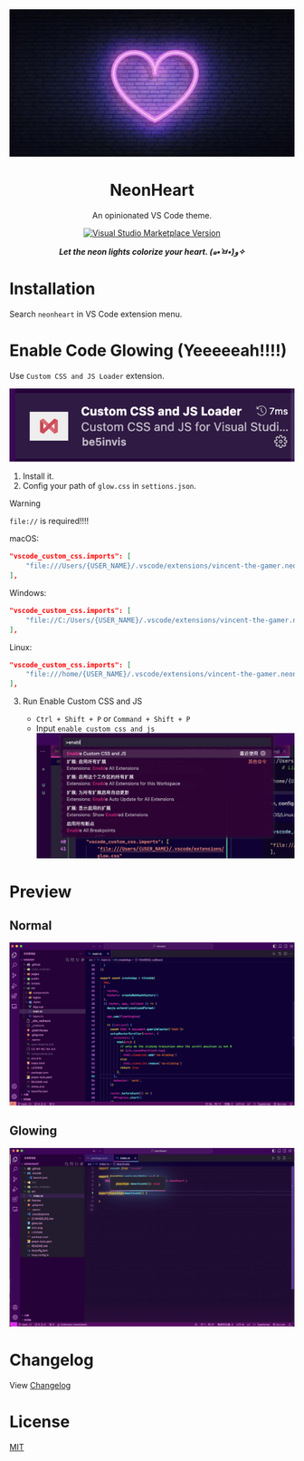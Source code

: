 <img src="./.github/banner.png"/>
<h1 align="center">NeonHeart</h1>
<p align="center">An opinionated VS Code theme.</p>

<p align="center">
<a href="https://marketplace.visualstudio.com/items?itemName=vincent-the-gamer.neonheart" target="__blank"><img src="https://img.shields.io/visual-studio-marketplace/v/vincent-the-gamer.neonheart.svg?color=4d9375&amp;label=Marketplace&logo=visual-studio-code" alt="Visual Studio Marketplace Version" /></a>
</p>

<p align="center">
    <b><i>Let the neon lights colorize your heart. (๑•̀ㅂ•́)و✧</i></b>
</p>

# Installation

Search `neonheart` in VS Code extension menu.

# Enable Code Glowing (Yeeeeeah!!!!)

Use `Custom CSS and JS Loader` extension.

![custom-css](./.github/custom-css.png)

1. Install it.
2. Config your path of `glow.css` in `settions.json`.

> [!WARNING]
> `file://` is required!!!!

macOS:

```json
"vscode_custom_css.imports": [
    "file:///Users/{USER_NAME}/.vscode/extensions/vincent-the-gamer.neonheart-{plugin-version}/glow.css"
],
```

Windows: 
```json
"vscode_custom_css.imports": [
    "file://C:/Users/{USER_NAME}/.vscode/extensions/vincent-the-gamer.neonheart-{plugin-version}/glow.css"
],
```

Linux:

```json
"vscode_custom_css.imports": [
    "file:///home/{USER_NAME}/.vscode/extensions/vincent-the-gamer.neonheart-{plugin-version}/glow.css"
],
```

3. Run Enable Custom CSS and JS

    - `Ctrl + Shift + P` or `Command + Shift + P`
    - Input `enable custom css and js`
        ![enable](./.github/enable-custom-css.png)


# Preview

## Normal
![theme](./.github/theme.png)

## Glowing
![glowing](./.github/glowing-preview.png)

# Changelog
View [Changelog](./CHANGELOG.md)

# License
[MIT](./LICENSE)
